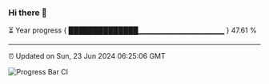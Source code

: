 ### Hi there 👋

⏳ Year progress { ██████████████▁▁▁▁▁▁▁▁▁▁▁▁▁▁▁▁ } 47.61 %

---

⏰ Updated on Sun, 23 Jun 2024 06:25:06 GMT

![Progress Bar CI](https://github.com/ZhaoGui/ZhaoGui/workflows/Progress%20Bar%20CI/badge.svg)
